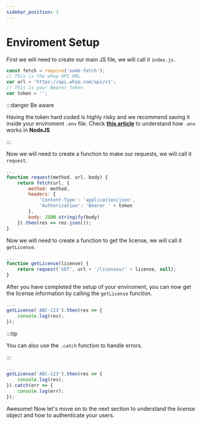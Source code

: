 ```yaml
---
sidebar_position: 1
---
```


# Enviroment Setup

First we will need to create our main JS file, we will call it ``index.js``.

```js title="index.js"
const fetch = require('node-fetch');
// This is the whop API URL
var url = 'https://api.whop.com/api/v1';
// This is your Bearer token
var token = '';
```

:::danger Be aware

Having the token hard coded is highly risky and we recommend saving it inside your enviroment ``.env`` file. Check **[this article](https://www.codementor.io/@parthibakumarmurugesan/what-is-env-how-to-set-up-and-run-a-env-file-in-node-1pnyxw9yxj)** to understand how ``.env`` works in **NodeJS** 

:::

Now we will need to create a function to make our requests, we will call it ``request``.

```js title="index.js"
...
function request(method, url, body) {
    return fetch(url, {
        method: method,
        headers: {
            'Content-Type': 'application/json',
            'Authorization': 'Bearer ' + token
        },
        body: JSON.stringify(body)
    }).then(res => res.json());
}
```

Now we will need to create a function to get the license, we will call it ``getLicense``.

```js title="index.js"
...
function getLicense(license) {
    return request('GET', url + '/licenses/' + license, null);
}
```

After you have completed the setup of your enviroment, you can now get the license information by calling the ``getLicense`` function.

```js title="index.js"
...
getLicense('ABC-123').then(res => {
    console.log(res);
});
```

:::tip

You can also use the ``.catch`` function to handle errors.

:::

```js title="index.js"
...
getLicense('ABC-123').then(res => {
    console.log(res);
}).catch(err => {
    console.log(err);
});
```

Awesome! Now let's move on to the next section to understand the license object and how to authenticate your users.